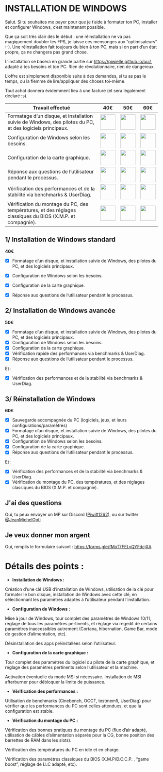 # INSTALLATION DE WINDOWS


Salut. Si tu souhaites me payer pour que je t’aide à formater ton PC, installer et configurer Windows, c’est maintenant possible.

Que ça soit très clair dès le début : une réinstallation ne va pas magiquement doubler tes FPS, je laisse ces mensonges aux “optimisateurs” :-). Une réinstallation fait toujours du bien à ton PC, mais si on part d’un état propre, ça ne changera pas grand chose.


L’installation se basera en grande partie sur https://piwielle.github.io/oui/, adapté à tes besoins et ton PC. Rien de révolutionnaire, rien de dangereux.

L’offre est simplement disponible suite à des demandes, si tu as pas le temps, ou la flemme de lire/appliquer des choses toi-même.

Tout achat donnera évidemment lieu à une facture (et sera légalement déclaré :s).

Travail effectué                                                              | 40€ | 50€ | 60€
------------------------------------------------------------------------- |--------|--------|--------
Formatage d’un disque, et installation suivie de Windows, des pilotes du PC, et des logiciels principaux. |<img src="https://i.imgur.com/Wcn2gEP.png" width="50" height="50" /> | <img src="https://i.imgur.com/Wcn2gEP.png" width="50" height="50" /> | <img src="https://i.imgur.com/Wcn2gEP.png" width="50" height="50" />
Configuration de Windows selon les besoins. |<img src="https://i.imgur.com/Wcn2gEP.png" width="50" height="50" /> | <img src="https://i.imgur.com/Wcn2gEP.png" width="50" height="50" /> | <img src="https://i.imgur.com/Wcn2gEP.png" width="50" height="50" />
Configuration de la carte graphique. |<img src="https://i.imgur.com/Wcn2gEP.png" width="50" height="50" /> | <img src="https://i.imgur.com/Wcn2gEP.png" width="50" height="50" /> | <img src="https://i.imgur.com/Wcn2gEP.png" width="50" height="50" />
Réponse aux questions de l’utilisateur pendant le processus. |<img src="https://i.imgur.com/Wcn2gEP.png" width="50" height="50" /> | <img src="https://i.imgur.com/Wcn2gEP.png" width="50" height="50" /> | <img src="https://i.imgur.com/Wcn2gEP.png" width="50" height="50" />
Vérification des performances et de la stabilité via benchmarks & UserDiag. |<img src="https://i.imgur.com/mazv6Wy.png" width="50" height="50" /> | <img src="https://i.imgur.com/Wcn2gEP.png" width="50" height="50" /> | <img src="https://i.imgur.com/Wcn2gEP.png" width="50" height="50" />
Vérification du montage du PC, des températures, et des réglages classiques du BIOS (X.M.P. et compagnie). |<img src="https://i.imgur.com/mazv6Wy.png" width="50" height="50" /> | <img src="https://i.imgur.com/mazv6Wy.png" width="50" height="50" /> | <img src="https://i.imgur.com/Wcn2gEP.png" width="50" height="50" />


## 1/ Installation de Windows standard

**40€**

- [x] Formatage d’un disque, et installation suivie de Windows, des pilotes du PC, et des logiciels principaux.
- [x] Configuration de Windows selon les besoins.
- [x] Configuration de la carte graphique.
- [x] Réponse aux questions de l’utilisateur pendant le processus.



## 2/ Installation de Windows avancée

**50€**

- [x] Formatage d’un disque, et installation suivie de Windows, des pilotes du PC, et des logiciels principaux.
- [x] Configuration de Windows selon les besoins.
- [x] Configuration de la carte graphique.
- [x] Vérification rapide des performances via benchmarks & UserDiag.
- [x] Réponse aux questions de l’utilisateur pendant le processus. 

Et : 
- [x] Vérification des performances et de la stabilité via benchmarks & UserDiag.


## 3/ Réinstallation de Windows

**60€**

- [x] Sauvegarde accompagnée du PC (logiciels, jeux, et leurs configurations/paramètres)
- [x] Formatage d’un disque, et installation suivie de Windows, des pilotes du PC, et des logiciels principaux.
- [x] Configuration de Windows selon les besoins.
- [x] Configuration de la carte graphique.
- [x] Réponse aux questions de l’utilisateur pendant le processus. 

Et : 
- [x] Vérification des performances et de la stabilité via benchmarks & UserDiag.
- [x] Vérification du montage du PC, des températures, et des réglages classiques du BIOS (X.M.P. et compagnie).

## J'ai des questions
Oui, tu peux envoyer un MP sur Discord ([Piwi#1262](https://discordapp.com/users/95918004444872704)), ou sur twitter [@JeanMichelOpti](https://twitter.com/JeanMichelOpti)


## Je veux donner mon argent
Oui, remplis le formulaire suivant : https://forms.gle/fMoT7FELyQYFdcjXA


# Détails des points :


- **Installation de Windows :**

Création d’une clé USB d’installation de Windows, utilisation de la clé pour formater le bon disque, installation de Windows avec cette clé, en sélectionnant les paramètres adaptés à l’utilisateur pendant l’installation.



- **Configuration de Windows :**

Mise à jour de Windows, tour complet des paramètres de Windows 10/11, réglage de tous les paramètres pertinents, et réglage via regedit de certains paramètres inaccessibles autrement (Cortana, hibernation, Game Bar, mode de gestion d’alimentation, etc). 

Désinstallation des apps préinstallées selon l’utilisateur.



- **Configuration de la carte graphique :**

Tour complet des paramètres du logiciel du pilote de la carte graphique, et réglage des paramètres pertinents selon l’utilisateur et la machine. 

Activation éventuelle du mode MSI si nécessaire. Installation de MSI afterburner pour débloquer la limite de puissance.



- **Vérification des performances :**

Utilisation de benchmarks (Cinebench, OCCT, testmem5, UserDiag) pour vérifier que les performances du PC sont celles attendues, et que la configuration est stable.



- **Vérification du montage du PC :**

Vérification des bonnes pratiques du montage du PC (flux d’air adapté, utilisation de câbles d’alimentation séparés pour la CG, bonne position des barrettes de RAM dans les slots). 

Vérification des températures du PC en idle et en charge. 

Vérification des paramètres classiques du BIOS (X.M.P/D.O.C.P. , “game boost”, réglage de LLC adapté, etc).
